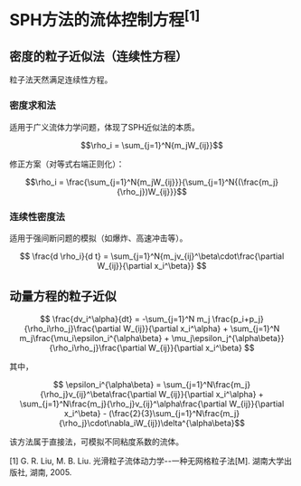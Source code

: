 <head>
    <script src="https://cdn.mathjax.org/mathjax/latest/MathJax.js?config=TeX-AMS-MML_HTMLorMML" type="text/javascript"></script>
    <script type="text/x-mathjax-config">
        MathJax.Hub.Config({
            tex2jax: {
            skipTags: ['script', 'noscript', 'style', 'textarea', 'pre'],
            inlineMath: [['$','$']]
            }
        });
    </script>
</head>

# SPH方法的流体控制方程$^{[1]}$

## 密度的粒子近似法（连续性方程）

粒子法天然满足连续性方程。

### 密度求和法

适用于广义流体力学问题，体现了SPH近似法的本质。

$$\rho_i = \sum_{j=1}^N{m_jW_{ij}}$$

修正方案（对等式右端正则化）：

$$\rho_i = \frac{\sum_{j=1}^N{m_jW_{ij}}}{\sum_{j=1}^N{(\frac{m_j}{\rho_j})W_{ij}}}$$

### 连续性密度法

适用于强间断问题的模拟（如爆炸、高速冲击等）。

$$ \frac{d \rho_i}{d t} = \sum_{j=1}^N{m_jv_{ij}^\beta\cdot\frac{\partial W_{ij}}{\partial x_i^\beta}} $$

## 动量方程的粒子近似

$$ \frac{dv_i^\alpha}{dt} = -\sum_{j=1}^N m_j \frac{p_i+p_j}{\rho_i\rho_j}\frac{\partial W_{ij}}{\partial x_i^\alpha} + \sum_{j=1}^N m_j\frac{\mu_i\epsilon_i^{\alpha\beta} + \mu_j\epsilon_j^{\alpha\beta}}{\rho_i\rho_j}\frac{\partial W_{ij}}{\partial x_i^\beta} $$

其中，

$$ \epsilon_i^{\alpha\beta} = \sum_{j=1}^N\frac{m_j}{\rho_j}v_{ij}^\beta\frac{\partial W_{ij}}{\partial x_i^\alpha} +
\sum_{j=1}^N\frac{m_j}{\rho_j}v_{ij}^\alpha\frac{\partial W_{ij}}{\partial x_i^\beta} -
(\frac{2}{3}\sum_{j=1}^N\frac{m_j}{\rho_j}\cdot\nabla_iW_{ij})\delta^{\alpha\beta}$$

该方法属于直接法，可模拟不同粘度系数的流体。

[1] G. R. Liu, M. B. Liu. 光滑粒子流体动力学--一种无网格粒子法[M]. 湖南大学出版社, 湖南, 2005. 

